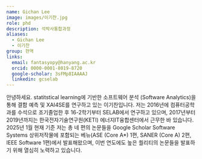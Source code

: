 ```yaml
---
name: Gichan Lee
image: images/이기찬.jpg
role: phd
description: 석박사통합과정
aliases:
  - Gichan Lee
  - 이기찬
group: 현역
links:
  email: fantasyopy@hanyang.ac.kr
  orcid: 0000-0001-8019-8720
  google-scholar: 3sFMp8IAAAAJ
  linkedin: gcselab
---
```


안녕하세요. statitstical learning에 기반한 소프트웨어 분석 (Software Analytics)을 통해 결함 예측 및 XAI4SE를 연구하고 있는 이기찬입니다. 저는 2016년에 컴퓨터공학과를 수석으로 조기졸업한 후 16-2학기부터 SELAB에서 연구하고 있으며, 2017년부터 2019년까지는 한국전자기술연구원(KETI) 에너지IT융합센터에서 근무한 바 있습니다. 2025년 1월 현재 기준 저는 총 네 편의 논문들을 Google Scholar Software Systems 상위저작물에 포함되는 베뉴(ASE (Core A*) 1편, SANER (Core A) 2편, IEEE Software 1편)에서 발표해왔으며, 이번 연도에도 높은 퀄리티의 논문들을 발표하기 위해 열심히 노력하고 있습니다. 
